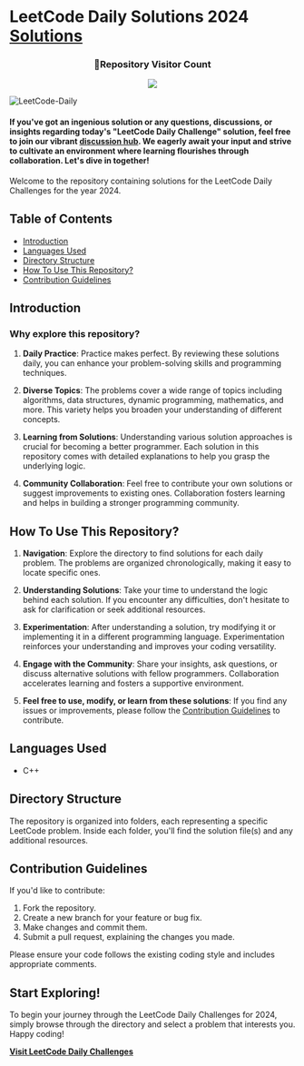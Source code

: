 # LeetCode Daily Solutions 2024    [Solutions](https://github.com/vish2002/Leetcode-Daily)     
<div align=center>
  <h3><b>📍Repository Visitor Count</b></h3>
</div>

<p align="center" >   
  <img src="https://profile-counter.glitch.me/vish2002/count.svg" />  
</p>

<!--Latest!-->
![LeetCode-Daily](https://socialify.git.ci/vish2002/Leetcode-Daily/image?description=1&descriptionEditable=Welcome%20to%20the%20repository%20containing%20solutions%20for%20the%20LeetCode%0A%20Daily%20Challenges%20for%20the%20year%202024&font=Rokkitt&name=1&owner=1&pattern=Solid&stargazers=1&theme=Dark)
<!--<p align="center">
<img src="https://socialify.git.ci/Hunterdii/Leetcode-Daily/image?description=1&descriptionEditable=Welcome%20to%20the%20repository%20containing%20solutions%20for%20the%20LeetCode%0A%20Daily%20Challenges%20for%20the%20year%202024&font=Rokkitt&name=1&owner=1&pattern=Solid&stargazers=1&theme=Dark" alt="Image" width="750" />
</p>!-->

#### If you've got an ingenious solution or any questions, discussions, or insights regarding today's "LeetCode Daily Challenge" solution, feel free to join our vibrant [discussion hub](https://github.com/vish2002/Leetcode-Daily/discussions). We eagerly await your input and strive to cultivate an environment where learning flourishes through collaboration. Let's dive in together!

Welcome to the repository containing solutions for the LeetCode Daily Challenges for the year 2024.

## Table of Contents

- [Introduction](#introduction)
- [Languages Used](#languages-used)
- [Directory Structure](#directory-structure)
- [How To Use This Repository?](#how-to-use-this-repository)
- [Contribution Guidelines](#contribution-guidelines)

## Introduction

### Why explore this repository?

1. **Daily Practice**: Practice makes perfect. By reviewing these solutions daily, you can enhance your problem-solving skills and programming techniques.

2. **Diverse Topics**: The problems cover a wide range of topics including algorithms, data structures, dynamic programming, mathematics, and more. This variety helps you broaden your understanding of different concepts.

3. **Learning from Solutions**: Understanding various solution approaches is crucial for becoming a better programmer. Each solution in this repository comes with detailed explanations to help you grasp the underlying logic.

4. **Community Collaboration**: Feel free to contribute your own solutions or suggest improvements to existing ones. Collaboration fosters learning and helps in building a stronger programming community.

## How To Use This Repository?

1. **Navigation**: Explore the directory to find solutions for each daily problem. The problems are organized chronologically, making it easy to locate specific ones.

2. **Understanding Solutions**: Take your time to understand the logic behind each solution. If you encounter any difficulties, don't hesitate to ask for clarification or seek additional resources.

3. **Experimentation**: After understanding a solution, try modifying it or implementing it in a different programming language. Experimentation reinforces your understanding and improves your coding versatility.

4. **Engage with the Community**: Share your insights, ask questions, or discuss alternative solutions with fellow programmers. Collaboration accelerates learning and fosters a supportive environment.

5. **Feel free to use, modify, or learn from these solutions**: If you find any issues or improvements, please follow the [Contribution Guidelines](#contribution-guidelines) to contribute.

## Languages Used

- C++

## Directory Structure

The repository is organized into folders, each representing a specific LeetCode problem. Inside each folder, you'll find the solution file(s) and any additional resources.

## Contribution Guidelines

If you'd like to contribute:

1. Fork the repository.
2. Create a new branch for your feature or bug fix.
3. Make changes and commit them.
4. Submit a pull request, explaining the changes you made.

Please ensure your code follows the existing coding style and includes appropriate comments.

## Start Exploring!

To begin your journey through the LeetCode Daily Challenges for 2024, simply browse through the directory and select a problem that interests you. Happy coding!

**[Visit LeetCode Daily Challenges](https://leetcode.com/problemset/all/)**

